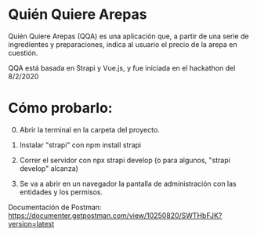 # Quién Quiere Arepas

Quién Quiere Arepas (QQA) es una aplicación que, a partir de una serie de ingredientes y preparaciones, indica al usuario el precio de la arepa en cuestión.

QQA está basada en Strapi y Vue.js, y fue iniciada en el hackathon del 8/2/2020

# Cómo probarlo:

0. Abrir la terminal en la carpeta del proyecto.

1. Instalar "strapi" con  npm install strapi

2. Correr el servidor con  npx strapi develop
(o para algunos, "strapi develop" alcanza)

3. Se va a abrir en un navegador la pantalla de administración con las entidades y los permisos.

Documentación de Postman: https://documenter.getpostman.com/view/10250820/SWTHbFJK?version=latest 


